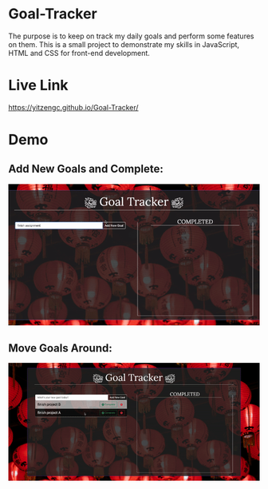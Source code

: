 # Goal-Tracker
The purpose is to keep on track my daily goals and perform some features on them. This is a small project to demonstrate my skills in JavaScript, HTML and CSS for front-end development.
# Live Link
https://yitzengc.github.io/Goal-Tracker/
# Demo
## Add New Goals and Complete:
![addNcancel](demo/addNcancel.gif)
## Move Goals Around:
![dragNdrop](demo/dragNdrop.gif)
